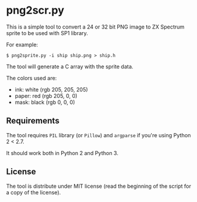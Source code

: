 png2scr.py
==========

This is a simple tool to convert a 24 or 32 bit PNG image to
ZX Spectrum sprite to be used with SP1 library.

For example:
```
$ png2sprite.py -i ship ship.png > ship.h
```

The tool will generate a C array with the sprite data.

The colors used are:

 * ink: white (rgb 205, 205, 205)
 * paper: red (rgb 205, 0, 0)
 * mask: black (rgb 0, 0, 0)


Requirements
------------

The tool requires `PIL` library (or `Pillow`) and `argparse` if
you're using Python 2 < 2.7.

It should work both in Python 2 and Python 3.


License
-------

The tool is distribute under MIT license (read the beginning of
the script for a copy of the license).

